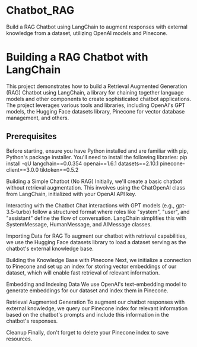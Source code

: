 # Chatbot_RAG
Build a RAG Chatbot using LangChain to augment responses with external knowledge from a dataset, utilizing OpenAI models and Pinecone.

# Building a RAG Chatbot with LangChain

This project demonstrates how to build a Retrieval Augmented Generation (RAG) Chatbot using LangChain, a library for chaining together language models and other components to create sophisticated chatbot applications. The project leverages various tools and libraries, including OpenAI's GPT models, the Hugging Face datasets library, Pinecone for vector database management, and others.

## Prerequisites

Before starting, ensure you have Python installed and are familiar with pip, Python's package installer. You'll need to install the following libraries:
pip install -qU langchain==0.0.354 openai==1.6.1 datasets==2.10.1 pinecone-client==3.0.0 tiktoken==0.5.2


Building a Simple Chatbot (No RAG)
Initially, we'll create a basic chatbot without retrieval augmentation. This involves using the ChatOpenAI class from LangChain, initialized with your OpenAI API key.

Interacting with the Chatbot
Chat interactions with GPT models (e.g., gpt-3.5-turbo) follow a structured format where roles like "system", "user", and "assistant" define the flow of conversation. LangChain simplifies this with SystemMessage, HumanMessage, and AIMessage classes.

Importing Data for RAG
To augment our chatbot with retrieval capabilities, we use the Hugging Face datasets library to load a dataset serving as the chatbot's external knowledge base.

Building the Knowledge Base with Pinecone
Next, we initialize a connection to Pinecone and set up an index for storing vector embeddings of our dataset, which will enable fast retrieval of relevant information.

Embedding and Indexing Data
We use OpenAI's text-embedding model to generate embeddings for our dataset and index them in Pinecone.

Retrieval Augmented Generation
To augment our chatbot responses with external knowledge, we query our Pinecone index for relevant information based on the chatbot's prompts and include this information in the chatbot's responses.

Cleanup
Finally, don't forget to delete your Pinecone index to save resources.

